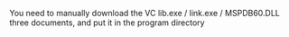 You need to manually download the VC lib.exe / link.exe / MSPDB60.DLL three documents, and put it in the program directory
